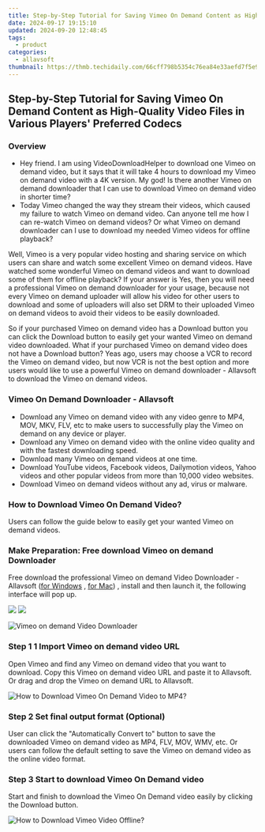 ```yaml
---
title: Step-by-Step Tutorial for Saving Vimeo On Demand Content as High-Quality Video Files in Various Players' Preferred Codecs
date: 2024-09-17 19:15:10
updated: 2024-09-20 12:48:45
tags:
  - product
categories:
  - allavsoft
thumbnail: https://thmb.techidaily.com/66cff798b5354c76ea84e33aefd7f5e9482620e0da799b4caa8592618497db5e.jpg
---
```


## Step-by-Step Tutorial for Saving Vimeo On Demand Content as High-Quality Video Files in Various Players' Preferred Codecs

### Overview

* Hey friend. I am using VideoDownloadHelper to download one Vimeo on demand video, but it says that it will take 4 hours to download my Vimeo on demand video with a 4K version. My god! Is there another Vimeo on demand downloader that I can use to download Vimeo on demand video in shorter time?
* Today Vimeo changed the way they stream their videos, which caused my failure to watch Vimeo on demand video. Can anyone tell me how I can re-watch Vimeo on demand videos? Or what Vimeo on demand downloader can I use to download my needed Vimeo videos for offline playback?

Well, Vimeo is a very popular video hosting and sharing service on which users can share and watch some excellent Vimeo on demand videos. Have watched some wonderful Vimeo on demand videos and want to download some of them for offline playback? If your answer is Yes, then you will need a professional Vimeo on demand downloader for your usage, because not every Vimeo on demand uploader will allow his video for other users to download and some of uploaders will also set DRM to their uploaded Vimeo on demand videos to avoid their videos to be easily downloaded.

So if your purchased Vimeo on demand video has a Download button you can click the Download button to easily get your wanted Vimeo on demand video downloaded. What if your purchased Vimeo on demand video does not have a Download button? Yeas ago, users may choose a VCR to record the Vimeo on demand video, but now VCR is not the best option and more users would like to use a powerful Vimeo on demand downloader - Allavsoft to download the Vimeo on demand videos.

### Vimeo On Demand Downloader - Allavsoft

* Download any Vimeo on demand video with any video genre to MP4, MOV, MKV, FLV, etc to make users to successfully play the Vimeo on demand on any device or player.
* Download any Vimeo on demand video with the online video quality and with the fastest downloading speed.
* Download many Vimeo on demand videos at one time.
* Download YouTube videos, Facebook videos, Dailymotion videos, Yahoo videos and other popular videos from more than 10,000 video websites.
* Download Vimeo on demand videos without any ad, virus or malware.

### How to Download Vimeo On Demand Video?

Users can follow the guide below to easily get your wanted Vimeo on demand videos.

### Make Preparation: Free download Vimeo on demand Downloader

Free download the professional Vimeo on demand Video Downloader - Allavsoft ([for Windows](https://tools.techidaily.com/allavsoft/products/) , [for Mac](https://tools.techidaily.com/allavsoft/products/)) , install and then launch it, the following interface will pop up.

[![](https://www.allavsoft.com/how-to/../images/how-to/free-download-win.jpg)](https://tools.techidaily.com/allavsoft/products/) [![](https://www.allavsoft.com/how-to/../images/how-to/free-download-mac.jpg)](https://tools.techidaily.com/allavsoft/products/)

![Vimeo on demand Video Downloader](https://www.allavsoft.com/how-to/../images/allavsoft/screen-shot-600.jpg)

### Step 1 1 Import Vimeo on demand video URL

Open Vimeo and find any Vimeo on demand video that you want to download. Copy this Vimeo on demand video URL and paste it to Allavsoft. Or drag and drop the Vimeo on demand URL to Allavsoft.

![How to Download Vimeo On Demand Video to MP4?](https://www.allavsoft.com/how-to/../images/how-to/download-rtmp-video/download-rtmp-video.jpg)

### Step 2 Set final output format (Optional)

User can click the "Automatically Convert to" button to save the downloaded Vimeo on demand video as MP4, FLV, MOV, WMV, etc. Or users can follow the default setting to save the Vimeo on demand video as the online video format.

### Step 3 Start to download Vimeo On Demand video

Start and finish to download the Vimeo On Demand video easily by clicking the Download button.

![How to Download Vimeo Video Offline?](https://www.allavsoft.com/how-to/../images/how-to/download-vimeo-videos.jpg)

<ins class="adsbygoogle"
     style="display:block"
     data-ad-format="autorelaxed"
     data-ad-client="ca-pub-7571918770474297"
     data-ad-slot="1223367746"></ins>



<ins class="adsbygoogle"
     style="display:block"
     data-ad-client="ca-pub-7571918770474297"
     data-ad-slot="8358498916"
     data-ad-format="auto"
     data-full-width-responsive="true"></ins>

